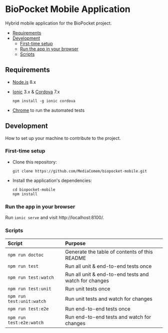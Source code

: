 # BioPocket Mobile Application

Hybrid mobile application for the BioPocket project.

<!-- START doctoc generated TOC please keep comment here to allow auto update -->
<!-- DON'T EDIT THIS SECTION, INSTEAD RE-RUN doctoc TO UPDATE -->


- [Requirements](#requirements)
- [Development](#development)
  - [First-time setup](#first-time-setup)
  - [Run the app in your browser](#run-the-app-in-your-browser)
  - [Scripts](#scripts)

<!-- END doctoc generated TOC please keep comment here to allow auto update -->



## Requirements

* [Node.js](https://nodejs.org) 8.x
* [Ionic](https://ionicframework.com) 3.x & [Cordova](https://cordova.apache.org) 7.x

      npm install -g ionic cordova
* [Chrome](https://www.google.com/chrome/) to run the automated tests



## Development

How to set up your machine to contribute to the project.

### First-time setup

* Clone this repository:

      git clone https://github.com/MediaComem/biopocket-mobile.git

* Install the application's dependencies:

      cd biopocket-mobile
      npm install

### Run the app in your browser

Run `ionic serve` and visit http://localhost:8100/.

### Scripts

| Script                    | Purpose                                               |
| :---                      | :---                                                  |
| `npm run doctoc`          | Generate the table of contents of this README         |
| `npm run test`            | Run all unit & end-to-end tests once                  |
| `npm run test:watch`      | Run all unit & end-to-end tests and watch for changes |
| `npm run test:unit`       | Run unit tests once                                   |
| `npm run test:unit:watch` | Run unit tests and watch for changes                  |
| `npm run test:e2e`        | Run end-to-end tests once                             |
| `npm run test:e2e:watch`  | Run end-to-end tests and watch for changes            |
